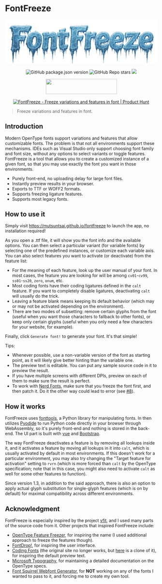 # FontFreeze

<p align="center">
<a href="http://mutsuntsai.github.io/fontfreeze"><img width="800" src="https://github.com/MuTsunTsai/fontfreeze/raw/main/docs/logo.png"></a>
</p>

<p align="center">
<img alt="GitHub package.json version" src="https://img.shields.io/github/package-json/v/mutsuntsai/fontfreeze?color=green">
<img alt="GitHub Repo stars"
src="https://img.shields.io/github/stars/mutsuntsai/fontfreeze?logo=GitHub&color=yellow">
<a href="https://github.com/mutsuntsai"><img
src="https://img.shields.io/badge/%C2%A92022--2025-Mu--Tsun%20Tsai-blue"></a>
</p>

<p align="center">
<a href="https://www.buymeacoffee.com/mutsuntsai" target="_blank"><img width="235" height="50" src="https://abstreamace.com/php-tool/buymeacoffee/" /></a>
</p>

<p align="center">
<a href="https://www.producthunt.com/posts/fontfreeze?utm_source=badge-featured&utm_medium=badge&utm_souce=badge-fontfreeze" target="_blank"><img src="https://api.producthunt.com/widgets/embed-image/v1/featured.svg?post_id=356516&theme=neutral" alt="FontFreeze - Freeze&#0032;variations&#0032;and&#0032;features&#0032;in&#0032;font | Product Hunt" style="width: 250px; height: 54px;" width="250" height="54" /></a>
</p>

> Freeze variations and features in font.

## Introduction

Modern OpenType fonts support variations and features that allow customizable fonts.
The problem is that not all environments support these mechanisms.
IDEs such as Visual Studio only support choosing font family and font size,
without any options to select variants or toggle features.
FontFreeze is a tool that allows you to create a customized instance of a given font,
so that you may use exactly the font you want in those environments.

- Purely front-end, no uploading delay for large font files.
- Instantly preview results in your browser.
- Exports to TTF or WOFF2 formats.
- Supports freezing ligature features.
- Supports most legacy fonts.

## How to use it

Simply visit https://mutsuntsai.github.io/fontfreeze to launch the app, no installation required!

As you open a .ttf file, it will show you the font info and the available options.
You can then select a particular variant (for variable fonts) by selecting one of the predefined instances,
or customize each variable axis.
You can also select features you want to activate (or deactivate) from the feature list:

- For the meaning of each feature, look up the user manual of your font.
  In most cases, the feature you are looking for will be among `cv01`-`cv99`, `ss01`-`ss20`, `zero`, `onum`, etc.
- Most coding fonts have their coding ligatures defined in the `calt` feature.
  If you want to completely disable ligatures,
  deactivating `calt` will usually do the trick.
- Leaving a feature blank means keeping its default behavior
  (which may or may not be activated depending on the environment).
- There are two modes of subsetting: remove certain glyphs from the font
  (useful when you want those characters to fallback to other fonts),
  or keep only certain glyphs (useful when you only need a few characters for your website, for example).

Finally, click `Generate font!` to generate your font.
It's that simple!

Tips:

- Whenever possible, use a non-variable version of the font as starting point,
  as it will likely give better hinting than the variable one.
- The preview text is editable.
  You can put any sample source code in it to preview the result.
- If you have multiple screens with different DPIs,
  preview on each of them to make sure the result is perfect.
- To work with [Nerd Fonts](https://github.com/ryanoasis/nerd-fonts),
  make sure that you freeze the font first, and then patch it.
  Do it the other way could lead to error (see [#8](https://github.com/MuTsunTsai/fontfreeze/issues/8#event-9248246359)).

## How it works

FontFreeze uses [fonttools](https://github.com/fonttools/fonttools),
a Python library for manipulating fonts.
In then utilizes [Pyodide](https://pyodide.org/)
to run Python code directly in your browser through WebAssembly,
so it's purely front-end and nothing is stored in the back-end.
The UI part is built with [vue](https://github.com/vuejs/vue) and [Bootstrap](https://getbootstrap.com/).

The way FontFreeze deactivates a feature is by removing all lookups inside it,
and it activates a feature by moving all lookups in it into `calt`,
which is usually activated by default in most environments.
If this doesn't work for a particular environment,
you may also try changing the "Target feature for activation" setting to `rvrn`
(which is more forced than `calt` by the OpenType specification;
note that in this case,
you might also need to activate `calt` as well for some other features to function).

Since version 1.3, in addition to the said approach,
there is also an option to apply actual glyph substitution for single-glyph features
(which is on by default) for maximal compatibility across different environments.

## Acknowledgment

FontFreeze is especially inspired by the project
[vfit](https://github.com/jonpalmisc/vfit),
and I used many parts of the source code from it.
Other projects that inspired FontFreeze include:

- [OpenType Feature Freezer](https://github.com/twardoch/fonttools-opentype-feature-freezer),
  for inspiring the name (I used additional approach to freeze the features though).
- [FontDrop!](https://fontdrop.info/), for inspiring the user interface.
- [Coding Fonts](https://github.com/CSS-Tricks/coding-fonts)
  (the original site no longer works,
  but [here](https://coding-fonts.netlify.app/) is a clone of it),
  for inspiring the default preview text.
- [Microsoft Typography](https://docs.microsoft.com/en-us/typography),
  for maintaining a detailed documentation on the OpenType specs.
- [Font Squirrel Webfont Generator](https://www.fontsquirrel.com/tools/webfont-generator),
  for **NOT** working on any of the fonts I wanted to pass to it,
  and forcing me to create my own tool.
